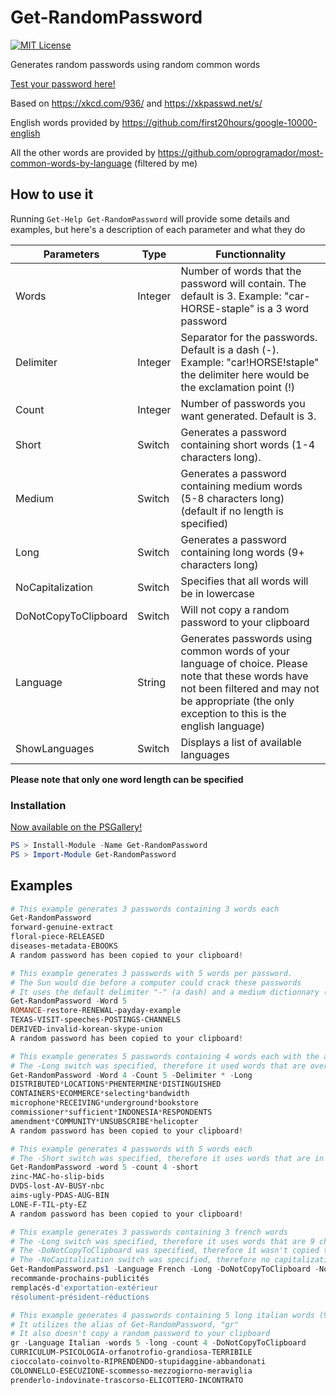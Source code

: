 # Get-RandomPassword
[![MIT License](https://img.shields.io/badge/license-mit-green.svg?style=flat-square)](https://opensource.org/licenses/MIT)

Generates random passwords using random common words

[Test your password here!](https://howsecureismypassword.net/)

Based on https://xkcd.com/936/ and https://xkpasswd.net/s/

English words provided by https://github.com/first20hours/google-10000-english

All the other words are provided by https://github.com/oprogramador/most-common-words-by-language (filtered by me)



## How to use it
Running `Get-Help Get-RandomPassword` will provide some details and examples, but here's a description of each parameter and what they do

Parameters | Type | Functionnality
-----------|------|---------------
Words | Integer | Number of words that the password will contain. The default is 3. Example: "car-HORSE-staple" is a 3 word password
Delimiter | Integer | Separator for the passwords. Default is a dash (-). Example: "car!HORSE!staple" the delimiter here would be the exclamation point (!)
Count | Integer | Number of passwords you want generated. Default is 3.
Short | Switch | Generates a password containing short words (1-4 characters long).
Medium | Switch | Generates a password containing medium words (5-8 characters long) (default if no length is specified)
Long | Switch | Generates a password containing long words (9+ characters long)
NoCapitalization | Switch | Specifies that all words will be in lowercase
DoNotCopyToClipboard | Switch | Will not copy a random password to your clipboard
Language | String | Generates passwords using common words of your language of choice. Please note that these words have not been filtered and may not be appropriate (the only exception to this is the english language)
ShowLanguages | Switch | Displays a list of available languages

**Please note that only one word length can be specified**

### Installation

[Now available on the PSGallery!](https://www.powershellgallery.com/packages/Get-RandomPassword/1.1)

```powershell
PS > Install-Module -Name Get-RandomPassword
PS > Import-Module Get-RandomPassword
```

## Examples

```powershell
# This example generates 3 passwords containing 3 words each
Get-RandomPassword
forward-genuine-extract
floral-piece-RELEASED
diseases-metadata-EBOOKS
A random password has been copied to your clipboard!
```

```powershell
# This example generates 3 passwords with 5 words per password.
# The Sun would die before a computer could crack these passwords
# It uses the default delimiter "-" (a dash) and a medium dictionnary (5-8 characters long)
Get-RandomPassword -Word 5
ROMANCE-restore-RENEWAL-payday-example
TEXAS-VISIT-speeches-POSTINGS-CHANNELS
DERIVED-invalid-korean-skype-union
A random password has been copied to your clipboard!
```

```powershell
# This example generates 5 passwords containing 4 words each with the asterisk delimiter
# The -Long switch was specified, therefore it used words that are over 9 characters long
Get-RandomPassword -Word 4 -Count 5 -Delimiter * -Long
DISTRIBUTED*LOCATIONS*PHENTERMINE*DISTINGUISHED
CONTAINERS*ECOMMERCE*selecting*bandwidth
microphone*RECEIVING*underground*bookstore
commissioner*sufficient*INDONESIA*RESPONDENTS
amendment*COMMUNITY*UNSUBSCRIBE*helicopter
A random password has been copied to your clipboard!
```

```powershell
# This example generates 4 passwords with 5 words each
# The -Short switch was specified, therefore it uses words that are in between 1 and 4 characters long
Get-RandomPassword -word 5 -count 4 -short
zinc-MAC-ho-slip-bids
DVDS-lost-AV-BUSY-nbc
aims-ugly-PDAS-AUG-BIN
LONE-F-TIL-pty-EZ
A random password has been copied to your clipboard!
```

```powershell
# This example generates 3 passwords containing 3 french words
# The -Long switch was specified, therefore it uses words that are 9 characters long or higher
# The -DoNotCopyToClipboard was specified, therefore it wasn't copied to the clipboard
# The -NoCapitalization switch was specified, therefore no capitalization was added
Get-RandomPassword.ps1 -Language French -Long -DoNotCopyToClipboard -NoCapitalization   
recommande-prochains-publicités
remplacés-d'exportation-extérieur
résolument-président-réductions
```

```powershell
# This example generates 4 passwords containing 5 long italian words (9+ characters long)
# It utilizes the alias of Get-RandomPassword, "gr"
# It also doesn't copy a random password to your clipboard
gr -Language Italian -words 5 -long -count 4 -DoNotCopyToClipboard
CURRICULUM-PSICOLOGIA-orfanotrofio-grandiosa-TERRIBILE
cioccolato-coinvolto-RIPRENDENDO-stupidaggine-abbandonati
COLONNELLO-ESECUZIONE-scommesso-mezzogiorno-meraviglia
prenderlo-indovinate-trascorso-ELICOTTERO-INCONTRATO
```
